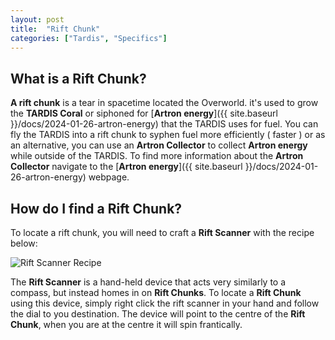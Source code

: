```yaml
---
layout: post
title:  "Rift Chunk"
categories: ["Tardis", "Specifics"]
---
```


## What is a Rift Chunk?
**A rift chunk** is a tear in spacetime located the Overworld. it's used to grow 
the **TARDIS Coral** or siphoned for [**Artron energy**]({{ site.baseurl }}/docs/2024-01-26-artron-energy) that the TARDIS uses for fuel.
You can fly the TARDIS into a rift chunk to syphen fuel more efficiently ( faster ) or as an alternative, you can use an **Artron Collector** 
to collect **Artron energy** while outside of the TARDIS. To find more information about the **Artron Collector** navigate to the [**Artron energy**]({{ site.baseurl }}/docs/2024-01-26-artron-energy) webpage.

## How do I find a Rift Chunk?

To locate a rift chunk, you will need to craft a **Rift Scanner** with the recipe below:

![Rift Scanner Recipe](../assets/rift-scanner-recipe.png)

The **Rift Scanner** is a hand-held device that acts very similarly to a compass, but instead homes in on **Rift Chunks**. To locate a **Rift Chunk** using this device, simply right click the rift scanner in your hand and follow the dial to you destination.
The device will point to the centre of the **Rift Chunk**, when you are at the centre it will spin frantically.
